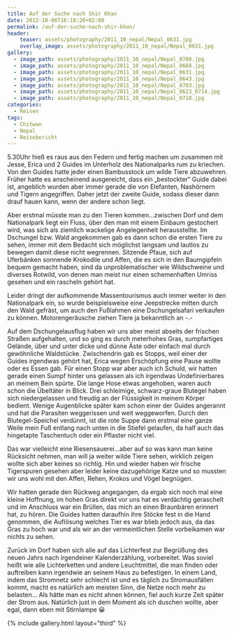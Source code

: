 ```yaml
---
title: Auf der Suche nach Shir Khan
date: 2012-10-06T16:18:20+02:00
permalink: /auf-der-suche-nach-shir-khan/
header:
    teaser: assets/photography/2011_10_nepal/Nepal_0631.jpg
    overlay_image: assets/photography/2011_10_nepal/Nepal_0631.jpg
gallery:
  - image_path: assets/photography/2011_10_nepal/Nepal_0708.jpg
  - image_path: assets/photography/2011_10_nepal/Nepal_0668.jpg
  - image_path: assets/photography/2011_10_nepal/Nepal_0631.jpg
  - image_path: assets/photography/2011_10_nepal/Nepal_0643.jpg
  - image_path: assets/photography/2011_10_nepal/Nepal_0703.jpg
  - image_path: assets/photography/2011_10_nepal/Nepal_0623_0714.jpg
  - image_path: assets/photography/2011_10_nepal/Nepal_0718.jpg
categories:
  - Reisen
tags:
  - Chitwan
  - Nepal
  - Reisebericht
---
```

5.30Uhr hieß es raus aus den Federn und fertig machen um zusammen mit Jesse, Erica und 2 Guides im Unterholz des 
Nationalparks rum zu kriechen. Von den Guides hatte jeder einen Bambusstock um wilde Tiere abzuwehren. 
Früher hatte es anscheinend ausgereicht, dass ein „bestockter“ Guide dabei ist, angeblich wurden aber immer gerade die von Elefanten, 
Nashörnern und Tigern angegriffen. Daher jetzt der zweite Guide, sodass dieser dann drauf hauen kann, wenn der andere schon liegt.

Aber erstmal müsste man zu den Tieren kommen…zwischen Dorf und dem Nationalpark liegt ein Fluss, über den man mit 
einem Einbaum gestochert wird, was sich als ziemlich wackelige Angelegenheit herausstellte. 
Im Dschungel bzw. Wald angekommen gab es dann schon die ersten Tiere zu sehen, 
immer mit dem Bedacht sich möglichst langsam und lautlos zu bewegen damit diese nicht wegrennen. 
Sitzende Pfaue, sich auf Uferbänken sonnende Krokodile und Affen, die es sich in den Baumgipfeln bequem gemacht haben, 
sind da unproblematischer wie Wildschweine und diverses Rotwild, von denen man meist nur einen schemenhaften 
Umriss gesehen und ein rascheln gehört hat.

Leider dringt der aufkommende Massentourismus auch immer weiter in den Nationalpark ein, so wurde beispielsweise 
eine Jeepstrecke mitten durch den Wald gefräst, um auch den Fußlahmen eine Dschungelsafari verkaufen zu können. 
Motorengeräusche ziehen Tiere ja bekanntlich an -.-

Auf dem Dschungelausflug haben wir uns aber meist abseits der frischen Straßen aufgehalten, und so ging es durch meterhohes Gras, 
sumpfartiges Gelände, über und unter dicke und dünne Äste oder einfach mal durch gewöhnliche Waldstücke. 
Zwischendrin gab es Stopps, weil einer der Guides irgendwas gehört hat, Erica wegen Erschöpfung eine Pause wollte oder es Essen gab. 
Für einen Stopp war aber auch ich Schuld, wir hatten gerade einen Sumpf hinter uns gelassen als ich irgendwas Undefinierbares 
an meinem Bein spürte. Die lange Hose etwas angehoben, waren auch schon die Übeltäter in Blick. 
Drei schleimige, schwarz-graue Blutegel haben sich niedergelassen und freudig an der Flüssigkeit in meinem Körper bedient. 
Wenige Augenblicke später kam schon einer der Guides angerannt und hat die Parasiten weggerissen und weit weggeworfen. 
Durch den Blutegel-Speichel verdünnt, ist die rote Suppe dann erstmal eine ganze Weile mein Fuß entlang nach unten in die 
Stiefel gelaufen, da half auch das hingetapte Taschentuch oder ein Pflaster nicht viel.

Das war vielleicht eine Riesensauerei…aber auf so was kann man keine Rücksicht nehmen, man will ja weiter wilde Tiere sehen, 
wirklich zeigen wollte sich aber keines so richtig. Hin und wieder haben wir frische Tigerspuren gesehen aber leider keine dazugehörige Katze und so mussten wir uns wohl mit den Affen, Rehen, Krokos und Vögel begnügen.

Wir hatten gerade den Rückweg angegangen, da ergab sich noch mal eine kleine Hoffnung, 
im hohen Gras direkt vor uns hat es verdächtig geraschelt und im Anschluss war ein Brüllen, das mich an einen Braunbären erinnert hat, 
zu hören. Die Guides hatten daraufhin ihre Stöcke fest in die Hand genommen, die Auflösung welches Tier es war blieb jedoch aus, 
da das Gras zu hoch war und als wir an der vermeintlichen Stelle vorbeikamen war nichts zu sehen.

Zurück im Dorf haben sich alle auf das Lichterfest zur Begrüßung des neuen Jahrs nach irgendeiner Kalenderzählung, vorbereitet. 
Was soviel heißt wie alle Lichterketten und andere Leuchtmittel, die man finden oder auftreiben kann irgendwie an seinem 
Haus zu befestigen. In einem Land, indem das Stromnetz sehr schlecht ist und es täglich zu Stromausfällen 
kommt, macht es natürlich am meisten Sinn, die Netze noch mehr zu belasten…
Als hätte man es nicht ahnen können, fiel auch kurze Zeit später der Strom aus. Natürlich just in dem Moment als ich duschen wollte, 
aber egal, dann eben mit Stirnlampe 😀

{% include gallery.html layout="third" %}